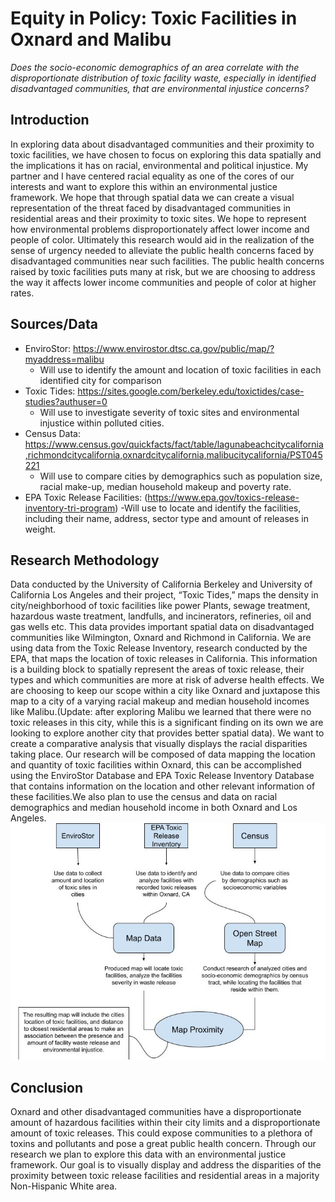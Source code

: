 # Equity in Policy: Toxic Facilities in Oxnard and Malibu
*Does the socio-economic demographics of an area correlate with the disproportionate distribution of toxic facility waste, especially in identified disadvantaged communities, that are environmental injustice concerns?*

## Introduction
In exploring data about disadvantaged communities and their proximity to toxic facilities, we have chosen to focus on exploring this data spatially and the implications it has on racial, environmental and political injustice. My partner and I have centered racial equality as one of the cores of  our interests and want to explore this within an environmental justice framework. We hope that through spatial data we can create a visual representation of the threat faced by disadvantaged communities in residential areas and their proximity to toxic sites. We hope to represent how environmental problems disproportionately affect lower income and people of color. Ultimately this research would aid in the realization of the sense of urgency needed to  alleviate the public health concerns faced by disadvantaged communities near such facilities. The public health concerns raised by toxic facilities puts many at risk, but we are choosing to address the way it affects lower income communities and people of color at higher rates. 

## Sources/Data
- EnviroStor: https://www.envirostor.dtsc.ca.gov/public/map/?myaddress=malibu
     - Will use to identify the amount and location of toxic facilities in each identified city for comparison
- Toxic Tides: https://sites.google.com/berkeley.edu/toxictides/case-studies?authuser=0
     - Will use to investigate severity of toxic sites and environmental injustice within polluted cities.
- Census Data: https://www.census.gov/quickfacts/fact/table/lagunabeachcitycalifornia,richmondcitycalifornia,oxnardcitycalifornia,malibucitycalifornia/PST045221
    - Will use to compare cities by demographics such as population size, racial make-up, median household makeup and poverty rate.
- EPA Toxic Release Facilities: (https://www.epa.gov/toxics-release-inventory-tri-program)
  -Will use to locate and identify the facilities, including their name, address, sector type and amount of releases in weight. 

## Research Methodology
Data conducted by the University of California Berkeley and University of California Los Angeles and their project, “Toxic Tides,” maps the density in city/neighborhood of toxic facilities like power Plants, sewage treatment, hazardous waste treatment, landfulls, and incinerators, refineries, oil and gas wells etc. This data provides important spatial data on disadvantaged communities like Wilmington, Oxnard and Richmond in California. We are using data from the Toxic Release Inventory, research conducted by the EPA, that maps the location of toxic releases in California. This information is a building block to spatially represent the areas of toxic release, their types and which communities are more at risk of adverse health effects. We are choosing to keep our scope within a city like Oxnard and juxtapose this map to a city of a varying racial makeup and median household incomes like Malibu.(Update: after exploring Malibu we learned that there were no toxic releases in this city, while this is a significant finding on its own we are looking to explore another city that provides better spatial data). We want to create a comparative analysis that visually displays the racial disparities taking place. Our research will be composed of data mapping the location and quantity of toxic facilities within Oxnard, this can be accomplished using the EnviroStor Database and EPA Toxic Release Inventory Database that contains information on the location and other relevant information of these facilities.We also plan to use the census and data on racial demographics and median household income in both Oxnard and Los Angeles. 
![research-flowchart_toxic_facilities](GIS_project_toxic_facilities.jpg)
## Conclusion
Oxnard and other disadvantaged communities have a disproportionate amount of hazardous facilities within their city limits and a disproportionate amount of toxic releases. This could expose communities to a plethora of toxins and pollutants and pose a great public health concern. Through our research we plan to explore this data with an environmental justice framework. Our goal is to visually display and address the disparities of the proximity between toxic release facilities and residential areas in a majority Non-Hispanic White area.

